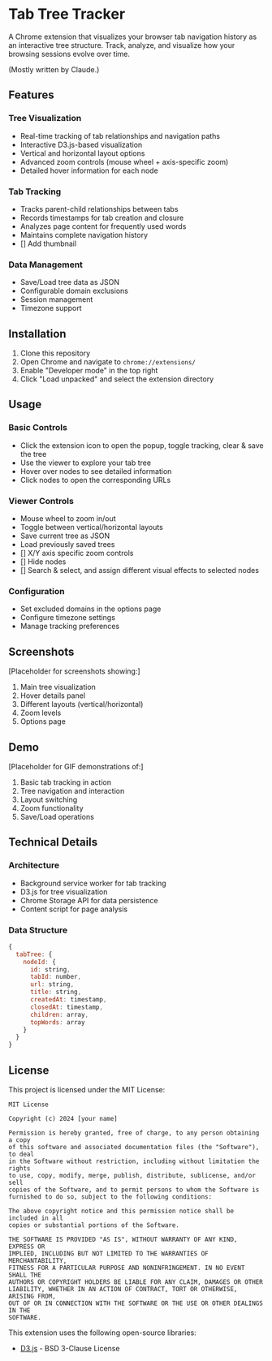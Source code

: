# Tab Tree Tracker

A Chrome extension that visualizes your browser tab navigation history as an interactive tree structure. Track, analyze, and visualize how your browsing sessions evolve over time.

(Mostly written by Claude.)

## Features

### Tree Visualization
- Real-time tracking of tab relationships and navigation paths
- Interactive D3.js-based visualization
- Vertical and horizontal layout options
- Advanced zoom controls (mouse wheel + axis-specific zoom)
- Detailed hover information for each node

### Tab Tracking
- Tracks parent-child relationships between tabs
- Records timestamps for tab creation and closure
- Analyzes page content for frequently used words
- Maintains complete navigation history
- [] Add thumbnail

### Data Management
- Save/Load tree data as JSON
- Configurable domain exclusions
- Session management
- Timezone support

## Installation

1. Clone this repository
2. Open Chrome and navigate to `chrome://extensions/`
3. Enable "Developer mode" in the top right
4. Click "Load unpacked" and select the extension directory

## Usage

### Basic Controls
- Click the extension icon to open the popup, toggle tracking, clear & save the tree
- Use the viewer to explore your tab tree
- Hover over nodes to see detailed information
- Click nodes to open the corresponding URLs

### Viewer Controls
- Mouse wheel to zoom in/out
- Toggle between vertical/horizontal layouts
- Save current tree as JSON
- Load previously saved trees
- [] X/Y axis specific zoom controls
- [] Hide nodes
- [] Search & select, and assign different visual effects to selected nodes

### Configuration
- Set excluded domains in the options page
- Configure timezone settings
- Manage tracking preferences

## Screenshots

[Placeholder for screenshots showing:]
1. Main tree visualization
2. Hover details panel
3. Different layouts (vertical/horizontal)
4. Zoom levels
5. Options page

## Demo

[Placeholder for GIF demonstrations of:]
1. Basic tab tracking in action
2. Tree navigation and interaction
3. Layout switching
4. Zoom functionality
5. Save/Load operations

## Technical Details

### Architecture
- Background service worker for tab tracking
- D3.js for tree visualization
- Chrome Storage API for data persistence
- Content script for page analysis

### Data Structure
```javascript
{
  tabTree: {
    nodeId: {
      id: string,
      tabId: number,
      url: string,
      title: string,
      createdAt: timestamp,
      closedAt: timestamp,
      children: array,
      topWords: array
    }
  }
}
```

## License

This project is licensed under the MIT License:

```
MIT License

Copyright (c) 2024 [your name]

Permission is hereby granted, free of charge, to any person obtaining a copy
of this software and associated documentation files (the "Software"), to deal
in the Software without restriction, including without limitation the rights
to use, copy, modify, merge, publish, distribute, sublicense, and/or sell
copies of the Software, and to permit persons to whom the Software is
furnished to do so, subject to the following conditions:

The above copyright notice and this permission notice shall be included in all
copies or substantial portions of the Software.

THE SOFTWARE IS PROVIDED "AS IS", WITHOUT WARRANTY OF ANY KIND, EXPRESS OR
IMPLIED, INCLUDING BUT NOT LIMITED TO THE WARRANTIES OF MERCHANTABILITY,
FITNESS FOR A PARTICULAR PURPOSE AND NONINFRINGEMENT. IN NO EVENT SHALL THE
AUTHORS OR COPYRIGHT HOLDERS BE LIABLE FOR ANY CLAIM, DAMAGES OR OTHER
LIABILITY, WHETHER IN AN ACTION OF CONTRACT, TORT OR OTHERWISE, ARISING FROM,
OUT OF OR IN CONNECTION WITH THE SOFTWARE OR THE USE OR OTHER DEALINGS IN THE
SOFTWARE.
```

This extension uses the following open-source libraries:
- [D3.js](https://d3js.org/) - BSD 3-Clause License

